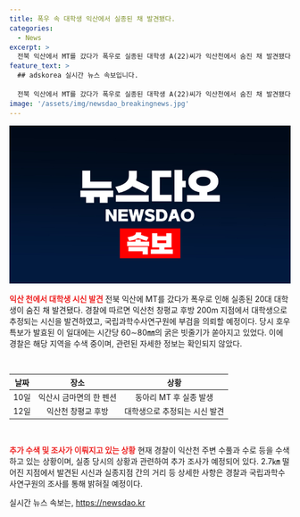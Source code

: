 ```yaml
---
title: 폭우 속 대학생 익산에서 실종된 채 발견됐다.
categories:
  - News
excerpt: >
  전북 익산에서 MT를 갔다가 폭우로 실종된 대학생 A(22)씨가 익산천에서 숨진 채 발견됐다. 이는 동아리 모꼬지(MT) 중에 밖으로 나간 뒤 실종된 케이스로, 실종지점에서 2.7㎞ 떨어진 곳에서 시신을 발견했다. 경찰은 국립과학수사연구원에 부검을 의뢰할 예정이며, 폭우로 호우 특보가 발효된 상황에서 실종된 사실이 알려졌다.
feature_text: >
  ## adskorea 실시간 뉴스 속보입니다.

  전북 익산에서 MT를 갔다가 폭우로 실종된 대학생 A(22)씨가 익산천에서 숨진 채 발견됐다. 이는 동아리 모꼬지(MT) 중에 밖으로 나간 뒤 실종된 케이스로, 실종지점에서 2.7㎞ 떨어진 곳에서 시신을 발견했다. 경찰은 국립과학수사연구원에 부검을 의뢰할 예정이며, 폭우로 호우 특보가 발효된 상황에서 실종된 사실이 알려졌다.
image: '/assets/img/newsdao_breakingnews.jpg'
---
```


<p><img src="/assets/img/newsdao_breakingnews.jpg" alt="adskorea 속보" /></p>

<p><b><span style="color: #ee2323;">익산 천에서 대학생 시신 발견</span></b>
전북 익산에 MT를 갔다가 폭우로 인해 실종된 20대 대학생이 숨진 채 발견됐다. 경찰에 따르면 익산천 창평교 후방 200m 지점에서 대학생으로 추정되는 시신을 발견하였고, 국립과학수사연구원에 부검을 의뢰할 예정이다. 당시 호우 특보가 발효된 이 일대에는 시간당 60∼80㎜의 굵은 빗줄기가 쏟아지고 있었다. 이에 경찰은 해당 지역을 수색 중이며, 관련된 자세한 정보는 확인되지 않았다.</p>

<p data-ke-size="size16">&nbsp;</p>

<table>
<thead>
<tr>
<th style="text-align: center;">날짜</th>
<th style="text-align: center;">장소</th>
<th style="text-align: center;">상황</th>
</tr>
</thead>
<tbody>
<tr>
<td style="text-align: center;">10일</td>
<td style="text-align: center;">익산시 금마면의 한 펜션</td>
<td style="text-align: center;">동아리 MT 후 실종 발생</td>
</tr>
<tr>
<td style="text-align: center;">12일</td>
<td style="text-align: center;">익산천 창평교 후방</td>
<td style="text-align: center;">대학생으로 추정되는 시신 발견</td>
</tr>
</tbody>
</table>

<p data-ke-size="size16">&nbsp;</p>

<p><b><span style="color: #ee2323;">추가 수색 및 조사가 이뤄지고 있는 상황</span></b>
현재 경찰이 익산천 주변 수풀과 수로 등을 수색하고 있는 상황이며, 실종 당시의 상황과 관련하여 추가 조사가 예정되어 있다. 2.7㎞ 떨어진 지점에서 발견된 시신과 실종지점 간의 거리 등 상세한 사항은 경찰과 국립과학수사연구원의 조사를 통해 밝혀질 예정이다. </p>
실시간 뉴스 속보는, <a href="https://newsdao.kr" rel="dofollow">https://newsdao.kr</a>


